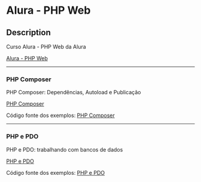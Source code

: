 # Alura - PHP Web

## Description
Curso Alura - PHP Web da Alura

[Alura - PHP Web](https://cursos.alura.com.br/formacao-php-web)

---
### PHP Composer
PHP Composer: Dependências, Autoload e Publicação

[PHP Composer](https://cursos.alura.com.br/course/php-composer)

Código fonte dos exemplos: [PHP Composer](PHP%20Composer)

---
### PHP e PDO
PHP e PDO: trabalhando com bancos de dados

[PHP e PDO](https://cursos.alura.com.br/course/php-pdo-banco-de-dados)

Código fonte dos exemplos: [PHP e PDO](PHP%20e%20PDO)
